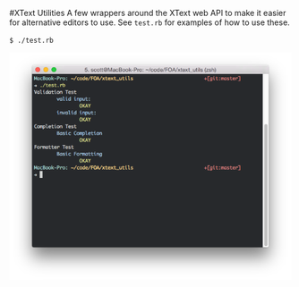 #XText Utilities
A few wrappers around the XText web API to make it easier for alternative
editors to use. See `test.rb` for examples of how to use these.

`$ ./test.rb`

![](./usage.png)
